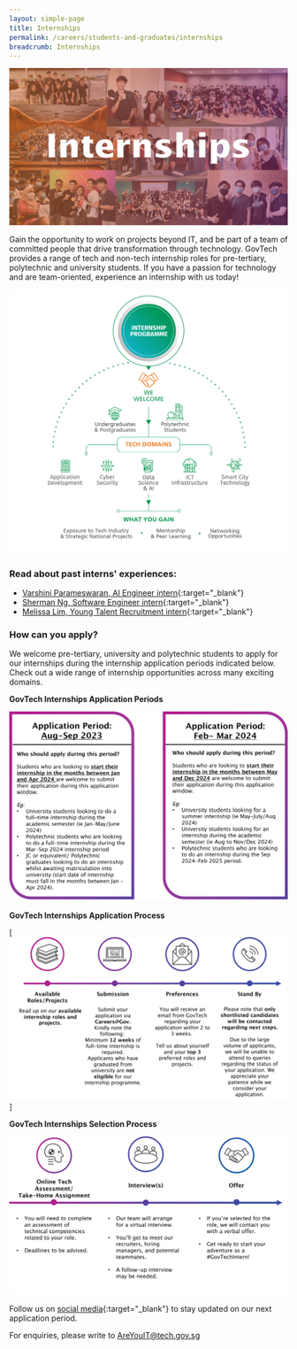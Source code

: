 ```yaml
---
layout: simple-page
title: Internships  
permalink: /careers/students-and-graduates/internships
breadcrumb: Internships 
---
```


![GovTech Internships](/images/careers/GovTech-Internships.png)

Gain the opportunity to work on projects beyond IT, and be part of a team of committed people that drive transformation through technology. GovTech provides a range of tech and non-tech internship roles for pre-tertiary, polytechnic and university students. If you have a passion for technology and are team-oriented, experience an internship with us today!

![GovTech Internships Overview](/images/careers/internship-chart-01.png)


### Read about past interns' experiences:

* [Varshini Parameswaran, AI Engineer intern](https://medium.com/ytpo-govtech/my-meaningful-internship-with-dsaid-va-team-9d8cb079a2d8){:target="_blank"}
* [Sherman Ng, Software Engineer intern](https://medium.com/ytpo-govtech/empowering-govtech-interns-7af65b29fef4){:target="_blank"}
* [Melissa Lim, Young Talent Recruitment intern](https://medium.com/ytpo-govtech/my-experience-as-a-govtech-corporate-intern-bcaf1c0385c2){:target="_blank"}


### How can you apply?

We welcome pre-tertiary, university and polytechnic students to apply for our internships during the internship application periods indicated below. Check out a wide range of internship opportunities across many exciting domains.

**GovTech Internships Application Periods**

![GovTech Internships Application Periods](/images/careers/GovTech-internship-application-period.png)

**GovTech Internships Application Process**

[![GovTech Internships Application Process](/images/careers/internship-available-roles2.png)]

**GovTech Internships Selection Process**

![GovTech Internships Selection Process](/images/careers/GovTech-internship-selection-process-updated.png)


Follow us on [social media](https://linktr.ee/GovTechSG){:target="_blank"} to stay updated on our next application period.

For enquiries, please write to <AreYouIT@tech.gov.sg>

